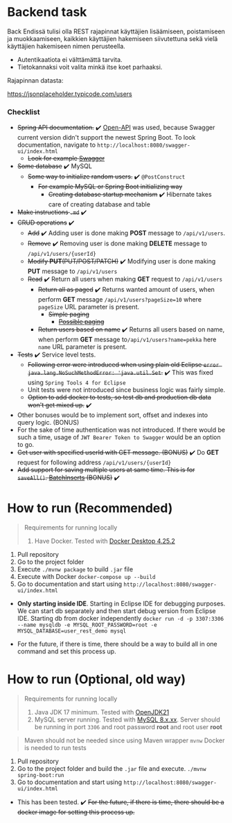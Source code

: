 # Backend task

Back Endissä tulisi olla REST rajapinnat käyttäjien lisäämiseen, poistamiseen ja muokkaamiseen, kaikkien käyttäjien hakemiseen siivutettuna sekä vielä käyttäjien hakemiseen nimen perusteella.

- Autentikaatiota ei välttämättä tarvita.
- Tietokannaksi voit valita minkä itse koet parhaaksi.

Rajapinnan datasta:

https://jsonplaceholder.typicode.com/users

### Checklist

- ~~Spring API documentation.~~ ✔️
[Open-API](https://springdoc.org/#getting-started) was used, because Swagger current version didn't support the newest Spring Boot. To look documentation, navigate to `http://localhost:8080/swagger-ui/index.html`
    - ~~Look for example [Swagger](https://www.baeldung.com/swagger-2-documentation-for-spring-rest-api)~~
- ~~Some database~~ ✔️
MySQL
    - ~~Some way to initialize random users.~~ ✔️
    `@PostConstruct`
        - ~~For example MySQL or Spring Boot initializing way~~
            - ~~Creating database startup mechanism~~ ✔️
            Hibernate takes care of creating database and table 
- ~~Make instructions `.md`~~ ✔️
- ~~CRUD operations~~ ✔️
    - ~~Add~~ ✔️ 
    Adding user is done making **POST** message to `/api/v1/users`.
    - ~~Remove~~ ✔️ 
    Removing user is done making **DELETE** message to `/api/v1/users/{userId}`
    - ~~Modify **PUT**(PUT/POST/PATCH)~~ ✔️ 
    Modifying user is done making **PUT** message to `/api/v1/users`
    - ~~Read~~ ✔️ 
    Return all users when making **GET** request to `/api/v1/users`
        - ~~Return all as paged~~ ✔️
        Returns wanted amount of users, when perform **GET** message `/api/v1/users?pageSize=10` where `pageSize` URL parameter is present.
            - ~~Simple paging~~
                - ~~[Possible paging](https://docs.spring.io/spring-data/rest/docs/2.0.0.M1/reference/html/paging-chapter.html)~~
        - ~~Return users based on name~~ ✔️
        Returns all users based on name, when perform **GET** message to`/api/v1/users?name=pekka` here `name` URL parameter is present.
- ~~Tests~~ ✔️ 
Service level tests. 
    - ~~Following error were introduced when using plain old Eclipse `error java.lang.NoSuchMethodError: 'java.util.Set`.~~ ✔️
    This was fixed using `Spring Tools 4 for Eclipse`
    - Unit tests were not introduced since business logic was fairly simple.
    - ~~Option to add docker to tests, so test db and production db data won't get mixed up.~~ ✔️
- Other bonuses would be to implement sort, offset and indexes into query logic. (BONUS)
- For the sake of time authentication was not introduced. If there would be such a time, usage of `JWT Bearer Token to Swagger` would be an option to go.
- ~~Get user with specified userId with GET message. (BONUS)~~ ✔️
Do **GET** request for following address `/api/v1/users/{userId}`
- ~~Add support for saving multiple users at same time. This is for `saveAll()`. [BatchInserts](https://www.baeldung.com/spring-data-jpa-batch-inserts) (BONUS)~~ ✔️ 

# How to run (Recommended)

> Requirements for running locally
> 1. Have Docker. Tested with [Docker Desktop 4.25.2](https://www.docker.com/)

1. Pull repository
2. Go to the project folder
3. Execute `./mvnw package` to build `.jar` file
4. Execute with Docker `docker-compose up --build`
5. Go to documentation and start using `http://localhost:8080/swagger-ui/index.html`

- **Only starting inside IDE**. Starting in Eclipse IDE for debugging purposes. We can start db separately and then start debug version from Eclipse IDE. Starting db from docker independently `docker run -d -p 3307:3306 --name mysqldb -e MYSQL_ROOT_PASSWORD=root -e MYSQL_DATABASE=user_rest_demo mysql`

- For the future, if there is time, there should be a way to build all in one command and set this process up. 

# How to run (Optional, old way)

> Requirements for running locally
> 1. Java JDK 17 minimum. Tested with [OpenJDK21](https://jdk.java.net/21/)
> 2. MySQL server running. Tested with [MySQL 8.x.xx](https://dev.mysql.com/downloads/installer/). Server should be running in port `3306` and root password **root** and root user **root**

> Maven should not be needed since using Maven wrapper `mvnw` 
> Docker is needed to run tests

1. Pull repository
2. Go to the project folder and build the `.jar` file and execute. `./mvnw spring-boot:run`
3. Go to documentation and start using `http://localhost:8080/swagger-ui/index.html`

- This has been tested. ✔️
~~For the future, if there is time, there should be a docker image for setting this process up.~~ 

